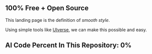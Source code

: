## 100% Free + Open Source

This landing page is the definition of *smooth style*.

Using simple tools like [UIverse](https://uiverse.io/), we can make this possible and easy.

## AI Code Percent In This Repository: 0%
